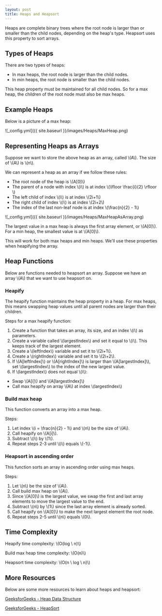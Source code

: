 ```yaml
---
layout: post
title: Heaps and Heapsort
---
```


Heaps are complete binary trees where the root node is larger than or smaller than the child nodes, depending on the heap's type.
Heapsort uses this property to sort arrays.

## Types of Heaps
There are two types of heaps:  
- In max heaps, the root node is larger than the child nodes.
- In min heaps, the root node is smaller than the child nodes.

This heap property must be maintained for all child nodes. So for a max heap, the children of the root node must also be max heaps.

## Example Heaps
Below is a picture of a max heap:

![_config.yml]({{ site.baseurl }}/images/Heaps/MaxHeap.png)

## Representing Heaps as Arrays
Suppose we want to store the above heap as an array, called \\(A\\).
The size of \\(A\\) is \\(n\\).

We can represent a heap as an array if we follow these rules:
 - The root node of the heap is \\(A[0]\\)
 - The parent of a node with index \\(i\\) is at index \\(\lfloor \frac{i}{2} \rfloor \\)
 - The left child of index \\(i\\) is at index \\(2i+1\\)
 - The right child of index \\(i\\) is at index \\(2i+2\\)
 - The index of the last non-leaf node is at index \\(\frac{n}{2} - 1\\)

![_config.yml]({{ site.baseurl }}/images/Heaps/MaxHeapAsArray.png)

The largest value in a max heap is always the first array element, or \\(A[0]\\).
For a min heap, the smallest value is at \\(A[0]\\).

This will work for both max heaps and min heaps.
We'll use these properties when heapifying the array.

## Heap Functions
Below are functions needed to heapsort an array.
Suppose we have an array \\(A\\) that we want to use heapsort on.

### Heapify
The heapify function maintains the heap property in a heap. 
For max heaps, this means swapping heap values until all parent nodes are larger than their children.

Steps for a max heapify function:
1. Create a function that takes an array, its size, and an index \\(i\\) as parameters.
2. Create a variable called \\(largestIndex\\) and set it equal to \\(i\\). This keeps track of the largest element.
3. Create a \\(leftIndex\\) variable and set it to \\(2i+1\\).
4. Create a \\(rightIndex\\) variable and set it to \\(2i+2\\).
5. If \\(A[leftIndex]\\) or \\(A[rightIndex]\\) is larger than \\(A[largestIndex]\\), set \\(largestIndex\\) to the index of the new largest value.
6. If \\(largestIndex\\) does not equal \\(i\\):
 - Swap \\(A[i]\\) and \\(A[largestIndex]\\)
 - Call max heapify on array \\(A\\) at index \\(largestIndex\\)

### Build max heap
This function converts an array into a max heap.

Steps:
1. Let index \\(i = \frac{n}{2} - 1\\) and \\(n\\) be the size of \\(A\\).
2. Call heapify on \\(A[i]\\).
3. Subtract \\(i\\) by \\(1\\).
4. Repeat steps 2-3 until \\(i\\) equals \\(-1\\).

### Heapsort in ascending order
This function sorts an array in ascending order using max heaps.

Steps:
1. Let \\(n\\) be the size of \\(A\\).
2. Call build max heap on \\(A\\).
3. Since \\(A[0]\\) is the largest value, we swap the first and last array elements to move the largest value to the end.
4. Subtract \\(n\\) by \\(1\\) since the last array element is already sorted.
5. Call heapify on \\(A[0]\\) to make the next largest element the root node.
6. Repeat steps 2-5 until \\(n\\) equals \\(0\\).

## Time Complexity
Heapify time complexity: \\(O(log \ n)\\)

Build max heap time complexity: \\(O(n)\\) 

Heapsort time complexity: \\(O(n \ log \ n)\\)  

## More Resources
Below are some more resources to learn about heaps and heapsort:

[GeeksforGeeks - Heap Data Structure](https://www.geeksforgeeks.org/heap-data-structure/)

[GeeksforGeeks - HeapSort](https://www.geeksforgeeks.org/heap-sort/)